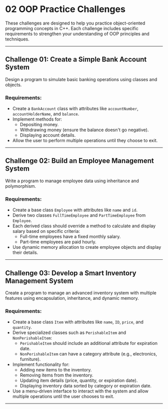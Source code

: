 # 02 OOP Practice Challenges

These challenges are designed to help you practice object-oriented programming concepts in C++. Each challenge includes specific requirements to strengthen your understanding of OOP principles and techniques.

---

## Challenge 01: Create a Simple Bank Account System
Design a program to simulate basic banking operations using classes and objects.

### Requirements:
- Create a `BankAccount` class with attributes like `accountNumber`, `accountHolderName`, and `balance`.
- Implement methods for:
  - Depositing money.
  - Withdrawing money (ensure the balance doesn't go negative).
  - Displaying account details.
- Allow the user to perform multiple operations until they choose to exit.

---

## Challenge 02: Build an Employee Management System
Write a program to manage employee data using inheritance and polymorphism.

### Requirements:
- Create a base class `Employee` with attributes like `name` and `id`.
- Derive two classes `FullTimeEmployee` and `PartTimeEmployee` from `Employee`.
- Each derived class should override a method to calculate and display salary based on specific criteria:
  - Full-time employees have a fixed monthly salary.
  - Part-time employees are paid hourly.
- Use dynamic memory allocation to create employee objects and display their details.

---

## Challenge 03: Develop a Smart Inventory Management System
Create a program to manage an advanced inventory system with multiple features using encapsulation, inheritance, and dynamic memory.

### Requirements:
- Create a base class `Item` with attributes like `name`, `ID`, `price`, and `quantity`.
- Derive specialized classes such as `PerishableItem` and `NonPerishableItem`:
  - `PerishableItem` should include an additional attribute for expiration date.
  - `NonPerishableItem` can have a category attribute (e.g., electronics, furniture).
- Implement functionality for:
  - Adding new items to the inventory.
  - Removing items from the inventory.
  - Updating item details (price, quantity, or expiration date).
  - Displaying inventory data sorted by category or expiration date.
- Use a menu-driven interface to interact with the system and allow multiple operations until the user chooses to exit.

---

